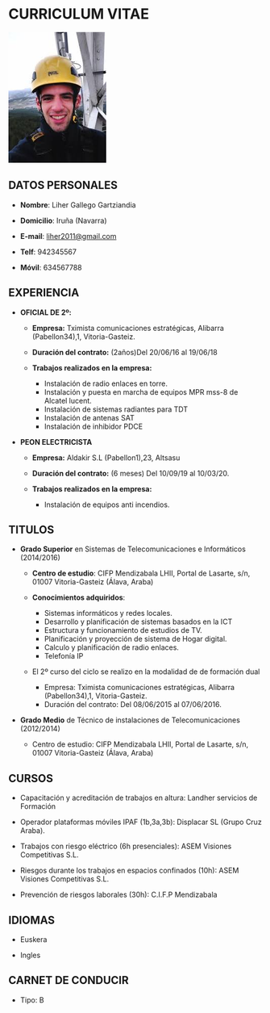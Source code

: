 # CURRICULUM VITAE

![](./yo.jpg)

## DATOS PERSONALES

- **Nombre**: Liher Gallego Gartziandia

- **Domicilio**: Iruña (Navarra)

- **E-mail**: liher2011@gmail.com

- **Telf**: 942345567

- **Móvil**: 634567788

## EXPERIENCIA

  - **OFICIAL DE 2º:** 

	- **Empresa:** Tximista comunicaciones estratégicas, Alibarra (Pabellon34),1, Vitoria-Gasteiz.

  	- **Duración del contrato:** (2años)Del 20/06/16 al 19/06/18

  	- **Trabajos realizados en la empresa:**

		- Instalación de radio enlaces en torre.
		- Instalación y puesta en marcha de equipos MPR mss-8 de Alcatel lucent.
		- Instalación de sistemas radiantes para TDT
		- Instalación de antenas SAT
		- Instalación de inhibidor PDCE
	

 - **PEON ELECTRICISTA**

 	- **Empresa:** Aldakir S.L (Pabellon1),23, Altsasu
		
 	- **Duración del contrato:** (6 meses) Del 10/09/19 al 10/03/20.

 	- **Trabajos realizados en la empresa:**

		- Instalación de equipos anti incendios.


## TITULOS

- **Grado Superior** en Sistemas de Telecomunicaciones e Informáticos (2014/2016)

	- **Centro de estudio**: CIFP Mendizabala LHII, Portal de Lasarte, s/n, 01007 Vitoria-Gasteiz (Álava, Araba)

	- **Conocimientos adquiridos**:

		- Sistemas informáticos y redes locales.
		- Desarrollo y planificación de sistemas basados en la ICT
		- Estructura y funcionamiento de estudios de TV.
		- Planificación y proyección de sistema de Hogar digital.
		- Calculo y planificación de radio enlaces.
		- Telefonía IP


	- El 2º curso del ciclo se realizo en la modalidad de de formación dual

		- Empresa: Tximista comunicaciones estratégicas, Alibarra (Pabellon34),1, Vitoria-Gasteiz.
		- Duración del contrato: Del 08/06/2015 al 07/06/2016.

- **Grado Medio** de Técnico de instalaciones de Telecomunicaciones (2012/2014)

	- Centro de estudio: CIFP Mendizabala LHII, Portal de Lasarte, s/n, 01007 Vitoria-Gasteiz (Álava, Araba)

	

## CURSOS

- Capacitación y acreditación de trabajos en altura: Landher servicios de Formación

- Operador plataformas móviles IPAF (1b,3a,3b): Displacar SL (Grupo Cruz Araba).

- Trabajos con riesgo eléctrico (6h presenciales): ASEM Visiones Competitivas S.L.

- Riesgos durante los trabajos en espacios confinados (10h): ASEM Visiones Competitivas S.L.

- Prevención de riesgos laborales (30h): C.I.F.P Mendizabala


## IDIOMAS

- Euskera

- Ingles

## CARNET DE CONDUCIR

- Tipo: B


